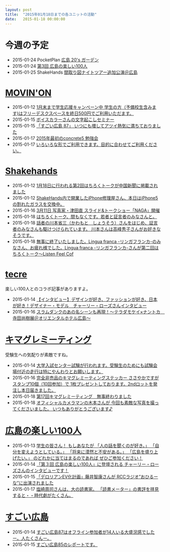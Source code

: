 ```yaml
---
layout: post
title:  "2015年01月18日までの各ユニットの活動"
date:   2015-01-18 00:00:00
---
```


# 今週の予定

* 2015-01-24 PocketPlan [広島 20's ガーデン](http://www.facebook.com/events/822276691163115/permalink/822276701163114/)
* 2015-01-24 [第3回 広島の楽しい100人](http://www.facebook.com/events/744646872281891/permalink/744646878948557/)
* 2015-01-25 ShakeHands [間取り図ナイトツアー追加公演＠広島](http://www.facebook.com/CoworkingShakeHands/posts/860367234014672)


# [MOVIN'ON](http://coworking-hiroshima.com/)

* 2015-01-12 [1月末まで学生応援キャンペーン中  学生の方（予備校生含みます)はフリーデスクスペースを終日500円でご利用いただます。](http://www.facebook.com/movinon.hiroshima/posts/880474491973330)
* 2015-01-15 [ボイスカラーさんの文字起こしセミナー](http://www.facebook.com/movinon.hiroshima/photos/a.741352859218828.1073741830.723399384347509/881844638502982/?type=1)
* 2015-01-15 [「すごい広島 87」 いつにも増してアツイ熱気に満ちておりました](http://www.facebook.com/movinon.hiroshima/posts/881876525166460)
* 2015-01-17 [2015年最初のconcrete5 勉強会](http://www.facebook.com/movinon.hiroshima/photos/a.741352859218828.1073741830.723399384347509/882730445081068/?type=1)
* 2015-01-17 [いろいろな形でご利用できます。目的に合わせてご利用ください。](http://www.facebook.com/movinon.hiroshima/posts/882815578405888)


# [Shakehands](http://www.shakehands.jp/)

* 2015-01-12 [1月18日に行われる第2回はちろくトークが中国新聞に掲載されました](http://www.facebook.com/CoworkingShakeHands/posts/866948736689855)
* 2015-01-12 [ShakeHands内で開業したiPhone修理屋さん、本日はiPhone5の割れたガラスを交換中。](http://www.facebook.com/CoworkingShakeHands/photos/a.624867490897982.1073741830.592127770838621/867022246682504/?type=1)
* 2015-01-16 [3月11日 写真家・津田直 スライド&amp;トークショー「NAGA」開催](http://www.facebook.com/CoworkingShakeHands/posts/869098579808204)
* 2015-01-18 [はちろくトーク、間もなくです。若者と証言者のみなさんと。](http://www.facebook.com/CoworkingShakeHands/photos/a.633882023329862.1073741833.592127770838621/869978436386885/?type=1)
* 2015-01-18 [話者の川本省三（かわもと　しょうそう）さんをはじめ、証言者のみなさんも駆けつけられています。  川本さんは高峰秀子さんがお好きなそうです。](http://www.facebook.com/CoworkingShakeHands/photos/a.624867490897982.1073741830.592127770838621/869986516386077/?type=1)
* 2015-01-18 [無事に終了いたしました。Lingua franca -リンガフランカ-のみなさん、お疲れ様でした。Lingua franca -リンガフランカ-さんが第二回はちろくトーク～Listen Feel Cof](http://www.facebook.com/CoworkingShakeHands/posts/870056706379058)


# [tecre](http://tecre.jp/)

楽しい100人とのコラボ記事がありますよ。

* 2015-01-14 [【インタビュー】デザインが好き、ファッションが好き、日本が好き！デザイナー・モデル　チャーリー・ローズさんインタビュー](http://tecre.jp/charlie-rose/)
* 2015-01-16 [スラムダンクのあの名シーンも再現！～テラダモケイ×ナントカ　寺田尚樹展＠オリエンタルホテル広島～](http://tecre.jp/teradamokei-slamdunk/)


# [キマグレミーティング](https://www.facebook.com/kimaguremeeting)

受験生への気配りが素敵ですね。

* 2015-01-14 [大学入試センター試験が行われます。受験生のためにも試験会場付近の走行は特にやんわりとお願いします。](http://www.facebook.com/kimaguremeeting/photos/a.518994288177142.1073741829.501348703275034/763202817089620/?type=1)
* 2015-01-16 [完全非売品のキマグレミーティングステッカー  ささやかですがスタンプ10個（10回参加）で  1枚プレゼントしております。2ndロットを発注し本日届きました。](http://www.facebook.com/kimaguremeeting/photos/a.518994288177142.1073741829.501348703275034/764346146975287/?type=1)
* 2015-01-18 [第17回キマグレミーティング　無事終わりました](http://www.facebook.com/kimaguremeeting/posts/765291376880764)
* 2015-01-18 [オフィシャルカメラマンの木本さんが 今回も素敵な写真を撮ってくださいました。 いつもありがとうございます♪](https://www.facebook.com/kimaguremeeting/posts/765509203525648)


# [広島の楽しい100人](https://www.facebook.com/h100parson)

* 2015-01-13 [学生の皆さん！  もしあなたが 「人の話を聞くのが好き。」 「自分を変えようとしている。」 「将来に漠然と不安がある。」 「広島を盛り上げたい。」  のどれかに当てはまるのであれば ぜひご参加ください！](http://www.facebook.com/h100parson/photos/a.1438197353122072.1073741828.1427131820895292/1526025441005929/?type=1)
* 2015-01-14 [「第３回 広島の楽しい100人」に登壇される チャーリー・ローズさんのインタビューです！](http://www.facebook.com/h100parson/posts/1526564000952073)
* 2015-01-15 [「デロリアンEV化計画」藤井智康さんが RCCラジオ”おひるーな”に出演されました](http://www.facebook.com/h100parson/posts/1527008410907632)
* 2015-01-17 [塩崎周司さんは、大の読書家。  「読書メーター」の書評を拝見すると・・時代劇がたくさん。](http://www.facebook.com/h100parson/posts/1527719100836563)


# [すごい広島](http://great-h.github.io/)

* 2015-01-14 [すごい広島87はオフライン参加者が14人いる大盛況感でしたー。人たくさんー。](http://www.facebook.com/great.hiroshima/posts/508677525941564)
* 2015-01-15 [すごい広島85のレポートです。](http://www.facebook.com/great.hiroshima/posts/508698435939473)
